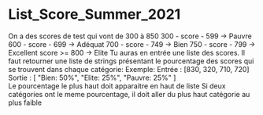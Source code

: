 # List_Score_Summer_2021

On a des scores de test qui vont de 300 à 850
300 - score - 599 -> Pauvre 
600 - score - 699 -> Adéquat
700 - score - 749 -> Bien 
750 - score - 799 -> Excellent
score >= 800 -> Elite
Tu auras en entrée une liste des scores.
Il faut retourner une liste de strings présentant le pourcentage des scores qui se trouvent dans chaque catégorie:
Exemple: Entrée : [830, 320, 710, 720]
         Sortie : [ "Bien: 50%", "Elite: 25%", "Pauvre: 25%" ]  
Le pourcentage le plus haut doit apparaitre en haut de liste Si deux catégories ont le meme pourcentage, il doit aller du plus haut catégorie au plus faible 
